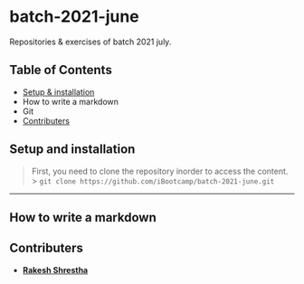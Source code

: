 # batch-2021-june

Repositories &amp; exercises of batch 2021 july.

## Table of Contents

- [Setup & installation](#setup-and-installation)
- How to write a markdown
- Git
- [Contributers](#contributers)

## Setup and installation

> First, you need to clone the repository inorder to access the content. <br/> > `git clone https://github.com/iBootcamp/batch-2021-june.git`

---

## How to write a markdown

## Contributers

- [**Rakesh Shrestha**](https://github.com/aomini)

